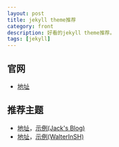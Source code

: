 ```yaml
---
layout: post
title: jekyll theme推荐
category: front
description: 好看的jekyll theme推荐。
tags: [jekyll]
---
```


## **官网**
- <a href="http://jekyllthemes.org/">地址</a>

## **推荐主题**
- <a href="http://jekyllthemes.org/themes/type-theme/">地址</a>，<a href="http://zhwbqd.github.io/">示例(Jack's Blog)</a>
- <a href="http://jekyllthemes.org/themes/architect/">地址</a>，<a href="http://walterinsh.github.io/">示例(WalterInSH)</a>